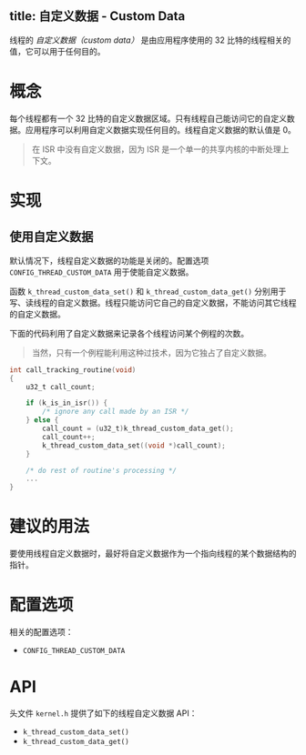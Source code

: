 title: 自定义数据 - Custom Data
---

线程的 *自定义数据（custom data）* 是由应用程序使用的 32 比特的线程相关的值，它可以用于任何目的。

# 概念

每个线程都有一个 32 比特的自定义数据区域。只有线程自己能访问它的自定义数据。应用程序可以利用自定义数据实现任何目的。线程自定义数据的默认值是 0。

> 在 ISR 中没有自定义数据，因为 ISR 是一个单一的共享内核的中断处理上下文。

# 实现

## 使用自定义数据

默认情况下，线程自定义数据的功能是关闭的。配置选项 `CONFIG_THREAD_CUSTOM_DATA` 用于使能自定义数据。

函数 `k_thread_custom_data_set()` 和 `k_thread_custom_data_get()` 分别用于写、读线程的自定义数据。线程只能访问它自己的自定义数据，不能访问其它线程的自定义数据。

下面的代码利用了自定义数据来记录各个线程访问某个例程的次数。

> 当然，只有一个例程能利用这种过技术，因为它独占了自定义数据。

```C
int call_tracking_routine(void)
{
    u32_t call_count;

    if (k_is_in_isr()) {
        /* ignore any call made by an ISR */
    } else {
        call_count = (u32_t)k_thread_custom_data_get();
        call_count++;
        k_thread_custom_data_set((void *)call_count);
    }

    /* do rest of routine's processing */
    ...
}
```
# 建议的用法

要使用线程自定义数据时，最好将自定义数据作为一个指向线程的某个数据结构的指针。

# 配置选项

相关的配置选项：
- `CONFIG_THREAD_CUSTOM_DATA`

# API

头文件 `kernel.h` 提供了如下的线程自定义数据 API：

- `k_thread_custom_data_set()`
- `k_thread_custom_data_get()`

</br>
